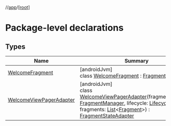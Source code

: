 //[app](../../index.md)/[[root]](index.md)

# Package-level declarations

## Types

| Name | Summary |
|---|---|
| [WelcomeFragment](-welcome-fragment/index.md) | [androidJvm]<br>class [WelcomeFragment](-welcome-fragment/index.md) : [Fragment](https://developer.android.com/reference/kotlin/androidx/fragment/app/Fragment.html) |
| [WelcomeViewPagerAdapter](-welcome-view-pager-adapter/index.md) | [androidJvm]<br>class [WelcomeViewPagerAdapter](-welcome-view-pager-adapter/index.md)(fragmentManager: [FragmentManager](https://developer.android.com/reference/kotlin/androidx/fragment/app/FragmentManager.html), lifecycle: [Lifecycle](https://developer.android.com/reference/kotlin/androidx/lifecycle/Lifecycle.html), fragments: [List](https://kotlinlang.org/api/latest/jvm/stdlib/kotlin.collections/-list/index.html)&lt;[Fragment](https://developer.android.com/reference/kotlin/androidx/fragment/app/Fragment.html)&gt;) : [FragmentStateAdapter](https://developer.android.com/reference/kotlin/androidx/viewpager2/adapter/FragmentStateAdapter.html) |
